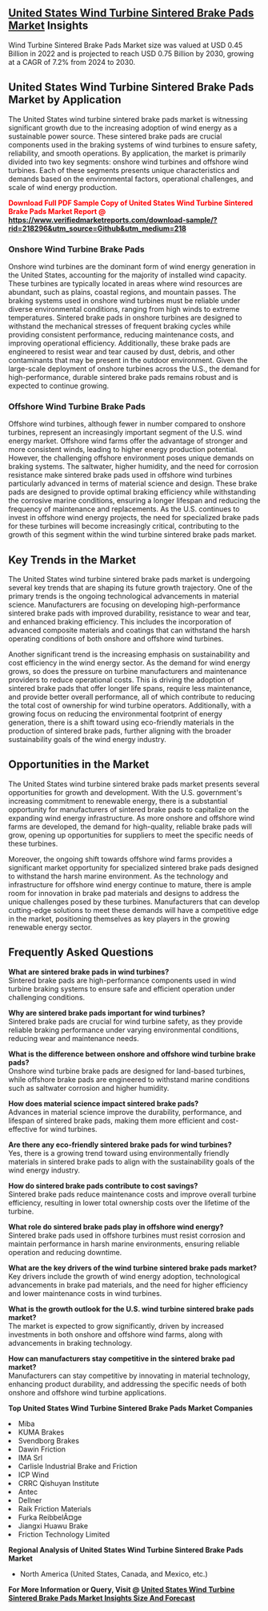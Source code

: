 <h2><a href="https://www.verifiedmarketreports.com/download-sample/?rid=218296&amp;utm_source=Github&amp;utm_medium=218" target="_blank">United States Wind Turbine Sintered Brake Pads Market</a> Insights</h2><p>Wind Turbine Sintered Brake Pads Market size was valued at USD 0.45 Billion in 2022 and is projected to reach USD 0.75 Billion by 2030, growing at a CAGR of 7.2% from 2024 to 2030.</p><p> <h2>United States Wind Turbine Sintered Brake Pads Market by Application</h2> <p>The United States wind turbine sintered brake pads market is witnessing significant growth due to the increasing adoption of wind energy as a sustainable power source. These sintered brake pads are crucial components used in the braking systems of wind turbines to ensure safety, reliability, and smooth operations. By application, the market is primarily divided into two key segments: onshore wind turbines and offshore wind turbines. Each of these segments presents unique characteristics and demands based on the environmental factors, operational challenges, and scale of wind energy production.</p> <p><strong><p><span class=""><span style="color: #ff0000;"><strong>Download Full PDF Sample Copy of United States Wind Turbine Sintered Brake Pads Market Report</strong> @ </span><a href="https://www.verifiedmarketreports.com/download-sample/?rid=218296&amp;utm_source=Github&amp;utm_medium=218" target="_blank">https://www.verifiedmarketreports.com/download-sample/?rid=218296&amp;utm_source=Github&amp;utm_medium=218</a></span></p></strong></p> <h3>Onshore Wind Turbine Brake Pads</h3> <p>Onshore wind turbines are the dominant form of wind energy generation in the United States, accounting for the majority of installed wind capacity. These turbines are typically located in areas where wind resources are abundant, such as plains, coastal regions, and mountain passes. The braking systems used in onshore wind turbines must be reliable under diverse environmental conditions, ranging from high winds to extreme temperatures. Sintered brake pads in onshore turbines are designed to withstand the mechanical stresses of frequent braking cycles while providing consistent performance, reducing maintenance costs, and improving operational efficiency. Additionally, these brake pads are engineered to resist wear and tear caused by dust, debris, and other contaminants that may be present in the outdoor environment. Given the large-scale deployment of onshore turbines across the U.S., the demand for high-performance, durable sintered brake pads remains robust and is expected to continue growing.</p> <h3>Offshore Wind Turbine Brake Pads</h3> <p>Offshore wind turbines, although fewer in number compared to onshore turbines, represent an increasingly important segment of the U.S. wind energy market. Offshore wind farms offer the advantage of stronger and more consistent winds, leading to higher energy production potential. However, the challenging offshore environment poses unique demands on braking systems. The saltwater, higher humidity, and the need for corrosion resistance make sintered brake pads used in offshore wind turbines particularly advanced in terms of material science and design. These brake pads are designed to provide optimal braking efficiency while withstanding the corrosive marine conditions, ensuring a longer lifespan and reducing the frequency of maintenance and replacements. As the U.S. continues to invest in offshore wind energy projects, the need for specialized brake pads for these turbines will become increasingly critical, contributing to the growth of this segment within the wind turbine sintered brake pads market.</p> <h2>Key Trends in the Market</h2> <p>The United States wind turbine sintered brake pads market is undergoing several key trends that are shaping its future growth trajectory. One of the primary trends is the ongoing technological advancements in material science. Manufacturers are focusing on developing high-performance sintered brake pads with improved durability, resistance to wear and tear, and enhanced braking efficiency. This includes the incorporation of advanced composite materials and coatings that can withstand the harsh operating conditions of both onshore and offshore wind turbines.</p> <p>Another significant trend is the increasing emphasis on sustainability and cost efficiency in the wind energy sector. As the demand for wind energy grows, so does the pressure on turbine manufacturers and maintenance providers to reduce operational costs. This is driving the adoption of sintered brake pads that offer longer life spans, require less maintenance, and provide better overall performance, all of which contribute to reducing the total cost of ownership for wind turbine operators. Additionally, with a growing focus on reducing the environmental footprint of energy generation, there is a shift toward using eco-friendly materials in the production of sintered brake pads, further aligning with the broader sustainability goals of the wind energy industry.</p> <h2>Opportunities in the Market</h2> <p>The United States wind turbine sintered brake pads market presents several opportunities for growth and development. With the U.S. government's increasing commitment to renewable energy, there is a substantial opportunity for manufacturers of sintered brake pads to capitalize on the expanding wind energy infrastructure. As more onshore and offshore wind farms are developed, the demand for high-quality, reliable brake pads will grow, opening up opportunities for suppliers to meet the specific needs of these turbines.</p> <p>Moreover, the ongoing shift towards offshore wind farms provides a significant market opportunity for specialized sintered brake pads designed to withstand the harsh marine environment. As the technology and infrastructure for offshore wind energy continue to mature, there is ample room for innovation in brake pad materials and designs to address the unique challenges posed by these turbines. Manufacturers that can develop cutting-edge solutions to meet these demands will have a competitive edge in the market, positioning themselves as key players in the growing renewable energy sector.</p> <h2>Frequently Asked Questions</h2> <p><strong>What are sintered brake pads in wind turbines?</strong><br> Sintered brake pads are high-performance components used in wind turbine braking systems to ensure safe and efficient operation under challenging conditions.</p> <p><strong>Why are sintered brake pads important for wind turbines?</strong><br> Sintered brake pads are crucial for wind turbine safety, as they provide reliable braking performance under varying environmental conditions, reducing wear and maintenance needs.</p> <p><strong>What is the difference between onshore and offshore wind turbine brake pads?</strong><br> Onshore wind turbine brake pads are designed for land-based turbines, while offshore brake pads are engineered to withstand marine conditions such as saltwater corrosion and higher humidity.</p> <p><strong>How does material science impact sintered brake pads?</strong><br> Advances in material science improve the durability, performance, and lifespan of sintered brake pads, making them more efficient and cost-effective for wind turbines.</p> <p><strong>Are there any eco-friendly sintered brake pads for wind turbines?</strong><br> Yes, there is a growing trend toward using environmentally friendly materials in sintered brake pads to align with the sustainability goals of the wind energy industry.</p> <p><strong>How do sintered brake pads contribute to cost savings?</strong><br> Sintered brake pads reduce maintenance costs and improve overall turbine efficiency, resulting in lower total ownership costs over the lifetime of the turbine.</p> <p><strong>What role do sintered brake pads play in offshore wind energy?</strong><br> Sintered brake pads used in offshore turbines must resist corrosion and maintain performance in harsh marine environments, ensuring reliable operation and reducing downtime.</p> <p><strong>What are the key drivers of the wind turbine sintered brake pads market?</strong><br> Key drivers include the growth of wind energy adoption, technological advancements in brake pad materials, and the need for higher efficiency and lower maintenance costs in wind turbines.</p> <p><strong>What is the growth outlook for the U.S. wind turbine sintered brake pads market?</strong><br> The market is expected to grow significantly, driven by increased investments in both onshore and offshore wind farms, along with advancements in braking technology.</p> <p><strong>How can manufacturers stay competitive in the sintered brake pad market?</strong><br> Manufacturers can stay competitive by innovating in material technology, enhancing product durability, and addressing the specific needs of both onshore and offshore wind turbine applications.</p> </p><p><strong>Top United States Wind Turbine Sintered Brake Pads Market Companies</strong></p><div data-test-id=""><p><li>Miba</li><li> KUMA Brakes</li><li> Svendborg Brakes</li><li> Dawin Friction</li><li> IMA Srl</li><li> Carlisle Industrial Brake and Friction</li><li> ICP Wind</li><li> CRRC Qishuyan Institute</li><li> Antec</li><li> Dellner</li><li> Raik Friction Materials</li><li> Furka ReibbelÃ¤ge</li><li> Jiangxi Huawu Brake</li><li> Friction Technology Limited</li></p><div><strong>Regional Analysis of&nbsp;United States Wind Turbine Sintered Brake Pads Market</strong></div><ul><li dir="ltr"><p dir="ltr">North America&nbsp;(United States, Canada, and Mexico, etc.)</p></li></ul><p><strong>For More Information or Query, Visit @&nbsp;</strong><strong><a href="https://www.verifiedmarketreports.com/product/wind-turbine-sintered-brake-pads-market/?utm_source=Github&amp;utm_medium=218" target="_blank">United States Wind Turbine Sintered Brake Pads Market Insights Size And Forecast</a></strong></p></div>
